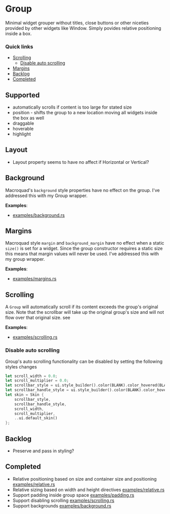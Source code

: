 # Group
Minimal widget grouper without titles, close buttons or other niceties provided by other
widgets like Window. Simply povides relative positioning inside a box.

### Quick links
* [Scrolling](#scrolling)
  * [Disable auto scrolling](#disable-auto-scrolling)
* [Margins](#margins)
* [Backlog](#backlog)
* [Completed](#completed)

## Supported
* automatically scrolls if content is too large for stated size
* position - shifts the group to a new location moving all widgets inside the box as well
* draggable
* hoverable
* highlight

## Layout
* Layout property seems to have no affect if Horizontal or Vertical?

## Background
Macroquad's `background` style properties have no effect on the group. I've addressed this with my 
Group wrapper.

**Examples**:
* [examples/background.rs](examples/background.rs)

## Margins
Macroquad style `margin` and `background_margin` have no effect when a static `size()` is set for a 
widget. Since the group constructor requires a static size this means that margin values will never 
be used. I've addressed this with my group wrapper.

**Examples**:
* [examples/margins.rs](examples/margins.rs)

## Scrolling
A `Group` will automatically scroll if its content exceeds the group's original size. Note that the 
scrollbar will take up the original group's size and will not flow over that original size. see 

**Examples**:
* [examples/scrolling.rs](examples/scrolling.rs)

### Disable auto scrolling
Group's auto scrolling functionality can be disabled by setting the following styles changes

```rust
let scroll_width = 0.0;
let scroll_multiplier = 0.0;
let scrollbar_style = ui.style_builder().color(BLANK).color_hovered(BLANK).color_clicked(BLANK).build();
let scrollbar_handle_style = ui.style_builder().color(BLANK).color_hovered(BLANK).color_clicked(BLANK).build();
let skin = Skin {
    scrollbar_style,
    scrollbar_handle_style,
    scroll_width,
    scroll_multiplier,
    ..ui.default_skin()
};
```

## Backlog
* Preserve and pass in styling?

## Completed
* Relative positioning based on size and container size and positioning [examples/relative.rs](examples/relative.rs)
* Relative sizing based on width and height directives [examples/relative.rs](examples/relative.rs)
* Support padding inside group space [examples/padding.rs](examples/padding.rs)
* Support disabling scrolling [examples/scrolling.rs](examples/scrolling.rs)
* Support backgrounds [examples/background.rs](examples/background.rs)
